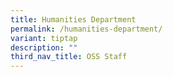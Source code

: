 ```yaml
---
title: Humanities Department
permalink: /humanities-department/
variant: tiptap
description: ""
third_nav_title: OSS Staff
---
```

